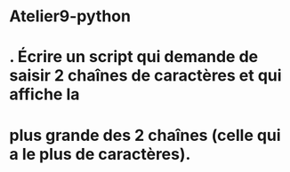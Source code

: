 # Atelier9-python
# . Écrire un script qui demande de saisir 2 chaînes de caractères et qui affiche la
# plus grande des 2 chaînes (celle qui a le plus de caractères).
